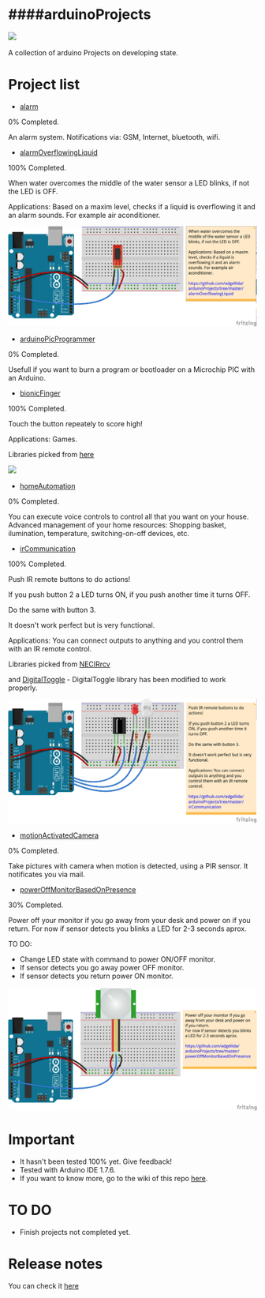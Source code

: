 ####arduinoProjects
=============================================
![](https://pbs.twimg.com/profile_images/378800000704356438/9d19310763171b0d958d23a18b3d7e1c_400x400.png)

A collection of arduino Projects on developing state.

Project list
=============================================
* [alarm](https://github.com/adgellida/arduinoProjects/tree/master/alarm)

0% Completed.

An alarm system. Notifications via: GSM, Internet, bluetooth, wifi.

* [alarmOverflowingLiquid](https://github.com/adgellida/arduinoProjects/tree/master/alarmOverflowingLiquid)

100% Completed.

When water overcomes the middle of the water sensor a LED blinks, if not the LED is OFF.

Applications: Based on a maxim level, checks if a liquid is overflowing it and an alarm sounds. For example air aconditioner.

![](https://raw.githubusercontent.com/adgellida/arduinoProjects/master/alarmOverflowingLiquid/alarmOverflowingLiquid_bb.png)

* [arduinoPicProgrammer](https://github.com/adgellida/arduinoProjects/tree/master/arduinoPicProgrammer)

0% Completed.

Usefull if you want to burn a program or bootloader on a Microchip PIC with an Arduino.

* [bionicFinger](https://github.com/adgellida/arduinoProjects/tree/master/bionicFinger)

100% Completed.

Touch the button repeately to score high!

Applications: Games.

Libraries picked from [here](https://github.com/WickedDevice/SoftReset)

![](https://raw.githubusercontent.com/adgellida/arduinoProjects/master/bionicFinger/bionicFinger.png)

* [homeAutomation](https://github.com/adgellida/arduinoProjects/tree/master/homeAutomation)

0% Completed.

You can execute voice controls to control all that you want on your house.
Advanced management of your home resources: Shopping basket, ilumination, temperature, switching-on-off devices, etc.

* [irCommunication](https://github.com/adgellida/arduinoProjects/tree/master/irCommunication)

100% Completed.

Push IR remote buttons to do actions!

If you push button 2 a LED turns ON, if you push another time it turns OFF.

Do the same with button 3.

It doesn't work perfect but is very functional.

Applications: You can connect outputs to anything and you control them with an IR remote control.

Libraries picked from [NECIRrcv](http://www.arduino.cc/cgi-bin/yabb2/YaBB.pl?num=1210243556)

and [DigitalToggle](http://playground.arduino.cc/Code/DigitalToggle) - DigitalToggle library has been modified to work properly.

![](https://raw.githubusercontent.com/adgellida/arduinoProjects/master/irCommunication/irCommunication_bb.png)

* [motionActivatedCamera](https://github.com/adgellida/arduinoProjects/tree/master/motionActivatedCamera)

0% Completed.

Take pictures with camera when motion is detected, using a PIR sensor. It notificates you via mail. 

* [powerOffMonitorBasedOnPresence](https://github.com/adgellida/arduinoProjects/tree/master/powerOffMonitorBasedOnPresence)

30% Completed.

Power off your monitor if you go away from your desk and power on if you return.
For now if sensor detects you blinks a LED for 2-3 seconds aprox.

TO DO:

* Change LED state with command to power ON/OFF monitor.
* If sensor detects you go away power OFF monitor.
* If sensor detects you return power ON monitor.

![](https://raw.githubusercontent.com/adgellida/arduinoProjects/master/powerOffMonitorBasedOnPresence/powerOffMonitorBasedOnPresence_bb.png)

Important
=============================================
* It hasn't been tested 100% yet. Give feedback!
* Tested with Arduino IDE 1.7.6.
* If you want to know more, go to the wiki of this repo [here](https://github.com/adgellida/arduinoProjects/wiki).

TO DO
=============================================
* Finish projects not completed yet.

Release notes
=============================================
You can check it [here](https://github.com/adgellida/arduinoProjects/releases)
